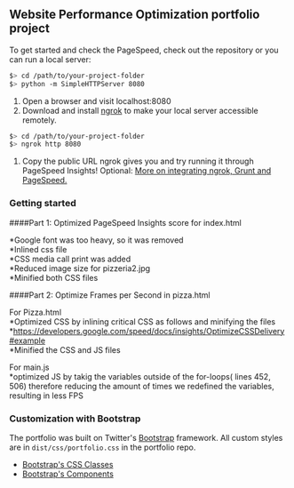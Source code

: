 ## Website Performance Optimization portfolio project


To get started and check the PageSpeed, check out the repository or you can run a local server:

  ```bash
  $> cd /path/to/your-project-folder
  $> python -m SimpleHTTPServer 8080
  ```

1. Open a browser and visit localhost:8080
1. Download and install [ngrok](https://ngrok.com/) to make your local server accessible remotely.

  ``` bash
  $> cd /path/to/your-project-folder
  $> ngrok http 8080
  ```

1. Copy the public URL ngrok gives you and try running it through PageSpeed Insights! Optional: [More on integrating ngrok, Grunt and PageSpeed.](http://www.jamescryer.com/2014/06/12/grunt-pagespeed-and-ngrok-locally-testing/)

### Getting started

####Part 1: Optimized PageSpeed Insights score for index.html

*Google font was too heavy, so it was removed <br>
*Inlined css file <br>
*CSS media call print was added <br>
*Reduced image size for pizzeria2.jpg<br>
*Minified both CSS files


####Part 2: Optimize Frames per Second in pizza.html

For Pizza.html<br>
*Optimized CSS by inlining critical CSS as follows and minifying the files<br>
*https://developers.google.com/speed/docs/insights/OptimizeCSSDelivery#example <br>
*Minified the CSS and JS files

For main.js<br>
*optimized JS by takig the variables outside of the for-loops( lines 452, 506) therefore reducing the amount of times we redefined the variables, resulting in less FPS

### Customization with Bootstrap
The portfolio was built on Twitter's <a href="http://getbootstrap.com/">Bootstrap</a> framework. All custom styles are in `dist/css/portfolio.css` in the portfolio repo.

* <a href="http://getbootstrap.com/css/">Bootstrap's CSS Classes</a>
* <a href="http://getbootstrap.com/components/">Bootstrap's Components</a>
